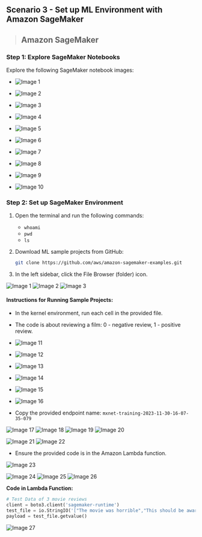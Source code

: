 ## Scenario 3 - Set up ML Environment with Amazon SageMaker

> ## Amazon SageMaker

### Step 1: Explore SageMaker Notebooks

Explore the following SageMaker notebook images:

- ![Image 1](https://github.com/Brindha-m/AWS_Games/assets/72887609/6db9376f-bc88-4333-a7ea-dcca057dfffc)
- ![Image 2](https://github.com/Brindha-m/AWS_Games/assets/72887609/47928e24-e332-41f4-ac0d-62a49995e688)
- ![Image 3](https://github.com/Brindha-m/AWS_Games/assets/72887609/061f008c-5619-49da-bf60-7dadf7d3e883)
- ![Image 4](https://github.com/Brindha-m/AWS_Games/assets/72887609/2ed2a656-d029-4ce4-bc17-583d386b7c02)
- ![Image 5](https://github.com/Brindha-m/AWS_Games/assets/72887609/cf518847-9cd2-4fd5-bcaa-96cdfa558499)
- ![Image 6](https://github.com/Brindha-m/AWS_Games/assets/72887609/ca34b346-721c-4a8c-a197-673e9481f824)
- ![Image 7](https://github.com/Brindha-m/AWS_Games/assets/72887609/e2e33eeb-866f-4507-b23d-fa20624432d3)
- ![Image 8](https://github.com/Brindha-m/AWS_Games/assets/72887609/e5464ae4-29e2-468c-b524-eedf8c98452b)
- ![Image 9](https://github.com/Brindha-m/AWS_Games/assets/72887609/8347e465-5995-436e-909c-9d5b66c1a008)

- ![Image 10](https://github.com/Brindha-m/AWS_Games/assets/72887609/ed06b947-40a7-4d0a-a25a-8b4e4bd2c877)

### Step 2: Set up SageMaker Environment

1. Open the terminal and run the following commands:
    - `whoami`
    - `pwd`
    - `ls`

2. Download ML sample projects from GitHub:
    ```bash
    git clone https://github.com/aws/amazon-sagemaker-examples.git
    ```

3. In the left sidebar, click the File Browser (folder) icon.


![Image 1](https://github.com/Brindha-m/AWS_Games/assets/72887609/aa611a94-37b9-455d-9178-365b4e5d6d4b)
![Image 2](https://github.com/Brindha-m/AWS_Games/assets/72887609/627bbea9-9b88-4a65-8333-40f2969c63bf)
![Image 3](https://github.com/Brindha-m/AWS_Games/assets/72887609/2337537d-7dec-41d7-a514-2322dbd90d5f)

#### Instructions for Running Sample Projects:

- In the kernel environment, run each cell in the provided file.
- The code is about reviewing a film: 0 - negative review, 1 - positive review.

- ![Image 11](https://github.com/Brindha-m/AWS_Games/assets/72887609/d7bb76bc-9559-411e-8ef5-7ded9eef44e9)

- ![Image 12](https://github.com/Brindha-m/AWS_Games/assets/72887609/7a789f94-be63-46f1-9c4f-e5edd529e781)

- ![Image 13](https://github.com/Brindha-m/AWS_Games/assets/72887609/dd343a45-ecb8-42b6-b24b-783f55fd21fb)

- ![Image 14](https://github.com/Brindha-m/AWS_Games/assets/72887609/a96ef610-06bc-48ff-a6e4-04cd5b6e2ece)

- ![Image 15](https://github.com/Brindha-m/AWS_Games/assets/72887609/37a25d40-2cbf-4f35-946e-963d4e276bf3)

- ![Image 16](https://github.com/Brindha-m/AWS_Games/assets/72887609/e4da333c-b1f0-4c6b-a61d-6b4d0377b797)

- Copy the provided endpoint name: `mxnet-training-2023-11-30-16-07-35-079`

![Image 17](https://github.com/Brindha-m/AWS_Games/assets/72887609/5cf22490-e3ed-48ee-8a80-4d78f3c7f658)
![Image 18](https://github.com/Brindha-m/AWS_Games/assets/72887609/acc85e9f-74d5-478f-a23f-63031cec06f8)
![Image 19](https://github.com/Brindha-m/AWS_Games/assets/72887609/82bd61cb-3314-4956-b8af-f1a3a8c79e0a)
![Image 20](https://github.com/Brindha-m/AWS_Games/assets/72887609/34819391-2a81-4ced-bd75-98dd15a8bb1e)

![Image 21](https://github.com/Brindha-m/AWS_Games/assets/72887609/35a53bb3-d066-47ac-8f31-2265988f9a17)
![Image 22](https://github.com/Brindha-m/AWS_Games/assets/72887609/c719973e-0fb8-4353-942b-ef07c903cf30)

- Ensure the provided code is in the Amazon Lambda function.

![Image 23](https://github.com/Brindha-m/AWS_Games/assets/72887609/47bb612d-4e3d-411e-b34b-5237a6690b33)

![Image 24](https://github.com/Brindha-m/AWS_Games/assets/72887609/bc9ad3b7-921a-4a97-a7e0-c1ad997a3cbe)
![Image 25](https://github.com/Brindha-m/AWS_Games/assets/72887609/0f372aa8-87ce-4e7c-a875-65bcfd043b46)
![Image 26](https://github.com/Brindha-m/AWS_Games/assets/72887609/64177588-cf3c-4212-a46d-168f6261a1c6)

**Code in Lambda Function:**
```python
# Test Data of 3 movie reviews
client = boto3.client('sagemaker-runtime')
test_file = io.StringIO('["The movie was horrible","This should be awarded an Oscar","I did not like the ending"]')
payload = test_file.getvalue()
```

![Image 27](https://github.com/Brindha-m/AWS_Games/assets/72887609/27bace3d-decf-46e7-af90-db3d85118926)


